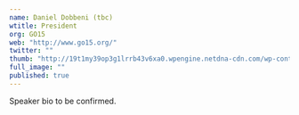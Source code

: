 ```yaml
---
name: Daniel Dobbeni (tbc)
wtitle: President
org: GO15
web: "http://www.go15.org/"
twitter: ""
thumb: "http://19t1my39op3g1lrrb43v6xa0.wpengine.netdna-cdn.com/wp-content/uploads/2014/12/Daniel-Dobbeni.jpg"
full_image: ""
published: true
---
```



Speaker bio to be confirmed.
